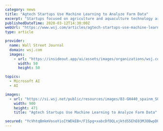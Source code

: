 ```yaml
---
category: news
title: "Agtech Startups Use Machine Learning to Analyze Farm Data"
excerpt: "Startups focused on agriculture and aquaculture technology are turning to cloud-based machine-learning services to process and analyze data so they can give customers better predictions on fertilizer needs,"
publishedDateTime: 2020-03-12T14:30:00Z
webUrl: "https://www.wsj.com/articles/agtech-startups-use-machine-learning-to-analyze-farm-data-11583960555"
type: article

provider:
  name: Wall Street Journal
  domain: wsj.com
  images:
    - url: "https://insideout.app/ai/assets/images/organizations/wsj.com-50x50.jpg"
      width: 50
      height: 50

topics:
  - Microsoft AI
  - AI

images:
  - url: "https://si.wsj.net/public/resources/images/B3-GH440_spainm_SOC_20200311141112.jpg"
    width: 900
    height: 471
    title: "Agtech Startups Use Machine Learning to Analyze Farm Data"

secured: "YcVhtqBmkmVosoYioItWDkEB+/F1Spg+xabcDfDQLxjktdS5EhE03MJOBwpDUuBK8Vl0msRjeoaXEHhaLwpz1BAv87+4JfWmsN+uY++qo+ps9S9HsmaQ0rSMeAX2Z/OJ41HvsV/6jD6KPgRbGt4lfdaqcoO5PCkQYVzSi0WQdwzCpl2Fwwk/laZVYnsg47633ffguT5RHQ4zuckT8Q8PUhDCpFdCqp0gRAWdGh7hwbJiMQscbAqiDGKFggNisVSscSbNyJ0q6tuOSquadxecNAbPdTTNKqmfwiIlBfw+lHQEOgALDi7KZDHRqdv8c8GxKxviZ/C/XqQyAM4rcor9UKeEFSjPYgT+w3uwCpGzmsZzWZGms7YR59EOfRTLotw9KKyECwX+r2F/9tXtVadYlwx8z/TKD8exv6/q35AMMXajaVVahalDukCyfx774bRQbz9Ik8QWEycNfZQ+mgYEgrdIvuuf6uS34xGKKpXTZUo=;xxPKPjhPqRdXtLHRJBtmBA=="
---
```


